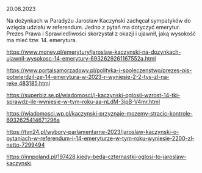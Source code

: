 20.08.2023

Na dożynkach w Paradyżu Jarosław Kaczyński zachęcał sympatyków do wzięcia udziału w referendum. Jedno z pytań ma dotyczyć emerytur. Prezes Prawa i Sprawiedliwości skorzystał z okazji i ujawnił, jaką wysokość ma mieć tzw. 14. emerytura.

https://www.money.pl/emerytury/jaroslaw-kaczynski-na-dozynkach-ujawnil-wysokosc-14-emerytury-6932629261167552a.html

https://www.portalsamorzadowy.pl/polityka-i-spoleczenstwo/prezes-pis-potwierdzil-ze-14-emerytura-w-2023-r-wyniesie-2-2-tys-zl-na-reke,483185.html

https://superbiz.se.pl/wiadomosci/j-kaczynski-oglosil-wzrost-14-tki-sprawdz-ile-wyniesie-w-tym-roku-aa-nLdM-3ipB-V4mr.html

https://wiadomosci.wp.pl/kaczynski-przyznaje-mozemy-stracic-kontrole-6932625414671296a

https://tvn24.pl/wybory-parlamentarne-2023/jaroslaw-kaczynski-o-pytaniach-w-referendum-i-14-emeryturze-w-tym-roku-wyniesie-2200-zl-netto-7299494

https://innpoland.pl/197428,kiedy-beda-czternastki-oglosi-to-jaroslaw-kaczynski